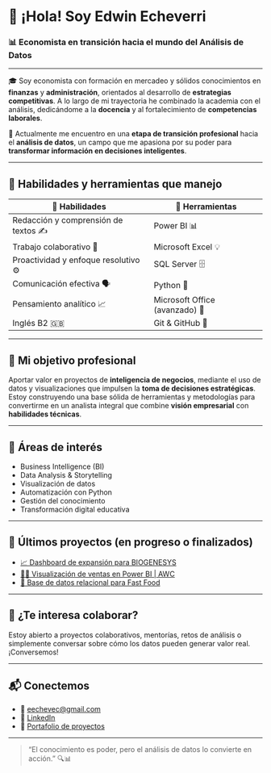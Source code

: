 # 👋 ¡Hola! Soy Edwin Echeverri

### 📊 Economista en transición hacia el mundo del Análisis de Datos

---

🎓 Soy economista con formación en mercadeo y sólidos conocimientos en **finanzas** y **administración**, orientados al desarrollo de **estrategias competitivas**. A lo largo de mi trayectoria he combinado la academia con el análisis, dedicándome a la **docencia** y al fortalecimiento de **competencias laborales**.

🔁 Actualmente me encuentro en una **etapa de transición profesional** hacia el **análisis de datos**, un campo que me apasiona por su poder para **transformar información en decisiones inteligentes**. 

---

## 🚀 Habilidades y herramientas que manejo

| 🧠 Habilidades | 🔧 Herramientas |
|---------------|----------------|
| Redacción y comprensión de textos ✍️ | Power BI 📊 |
| Trabajo colaborativo 🤝 | Microsoft Excel 💡 |
| Proactividad y enfoque resolutivo ⚙️ | SQL Server 🗄️ |
| Comunicación efectiva 🗣️ | Python 🐍 |
| Pensamiento analítico 📈 | Microsoft Office (avanzado) 💼 |
| Inglés B2 🇬🇧 | Git & GitHub 🐙 |

---

## 🎯 Mi objetivo profesional

Aportar valor en proyectos de **inteligencia de negocios**, mediante el uso de datos y visualizaciones que impulsen la **toma de decisiones estratégicas**. Estoy construyendo una base sólida de herramientas y metodologías para convertirme en un analista integral que combine **visión empresarial** con **habilidades técnicas**.

---

## 📌 Áreas de interés

- Business Intelligence (BI)
- Data Analysis & Storytelling
- Visualización de datos
- Automatización con Python
- Gestión del conocimiento
- Transformación digital educativa

---

## 📂 Últimos proyectos (en progreso o finalizados)

- [📈 Dashboard de expansión para BIOGENESYS](https://github.com/EdwinEcheverri/BiogenesysPharm)
- [🚴‍♂️ Visualización de ventas en Power BI | AWC](https://github.com/EdwinEcheverri/AWC-Sales-Dashboard)
- [🍔 Base de datos relacional para Fast Food](https://github.com/EdwinEcheverri/FastFood-Database)

---

## 💬 ¿Te interesa colaborar?

Estoy abierto a proyectos colaborativos, mentorías, retos de análisis o simplemente conversar sobre cómo los datos pueden generar valor real. ¡Conversemos!

---

## 📬 Conectemos

- 📧 eechevec@gmail.com  
- 🔗 [LinkedIn](https://www.linkedin.com/in/tu-perfil)  
- 🧠 [Portafolio de proyectos](https://github.com/EdwinEcheverri?tab=repositories)

---

> “El conocimiento es poder, pero el análisis de datos lo convierte en acción.” 🔍📊
